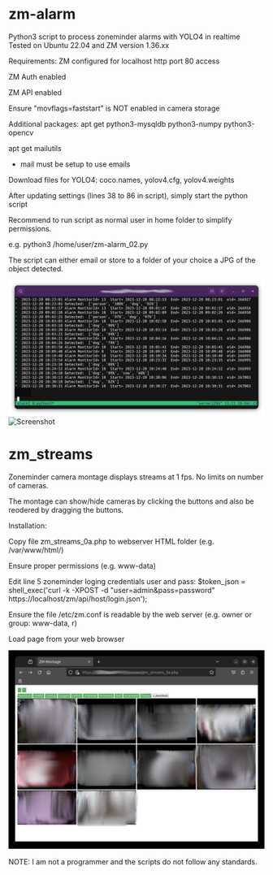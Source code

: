 # zm-alarm
Python3 script to process zoneminder alarms with YOLO4 in realtime
Tested on Ubuntu 22.04 and ZM version 1.36.xx

Requirements:
ZM configured for localhost http port 80 access

ZM Auth enabled

ZM API enabled

Ensure "movflags=faststart" is NOT enabled in camera storage
   
Additional packages:
apt get python3-mysqldb python3-numpy python3-opencv

apt get mailutils 

* mail must be setup to use emails

Download files for YOLO4: coco.names, yolov4.cfg, yolov4.weights

After updating settings (lines 38 to 86 in script), simply start the python script

Recommend to run script as normal user in home folder to simplify permissions.

e.g. python3 /home/user/zm-alarm_02.py

The script can either email or store to a folder of your choice a JPG of the object detected.


![Screenshot](Screenshot1.png) ![Screenshot](Screenshot1a.png)

# zm_streams
Zoneminder camera montage displays streams at 1 fps. No limits on number of cameras.

The montage can show/hide cameras  by clicking the buttons and also be reodered by dragging the buttons.

Installation:

Copy file zm_streams_0a.php to webserver HTML folder (e.g. /var/www/html/)

Ensure proper permissions (e.g. www-data)

Edit line 5 zoneminder loging credentials user and pass: $token_json = shell_exec('curl -k -XPOST -d "user=admin&pass=password" https://localhost/zm/api/host/login.json');

Ensure the file /etc/zm.conf is readable by the web server (e.g. owner or group: www-data, r)

Load page from your web browser

![Screenshot](Screenshot2.jpg)

NOTE: I am not a programmer and the scripts do not follow any standards.
